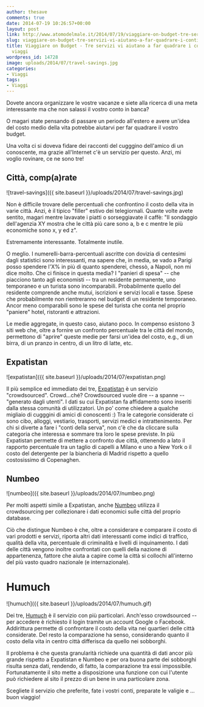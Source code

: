 ```yaml
---
author: thesave
comments: true
date: 2014-07-19 10:26:57+00:00
layout: post
link: http://www.atomodelmale.it/2014/07/19/viaggiare-on-budget-tre-servizi-vi-aiutano-a-far-quadrare-i-conti-dei-vostri-viaggi/
slug: viaggiare-on-budget-tre-servizi-vi-aiutano-a-far-quadrare-i-conti-dei-vostri-viaggi
title: Viaggiare on Budget - Tre servizi vi aiutano a far quadrare i conti dei vostri
  viaggi
wordpress_id: 14728
image: uploads/2014/07/travel-savings.jpg
categories:
- Viaggi
tags:
- Viaggi
---
```


Dovete ancora organizzare le vostre vacanze e siete alla ricerca di una meta interessante ma che non salassi il vostro conto in banca?

O magari state pensando di passare un periodo all'estero e avere un'idea del costo medio della vita potrebbe aiutarvi per far quadrare il vostro budget.

Una volta ci si doveva fidare dei racconti del cugggino dell'amico di un conoscente, ma grazie all'Internet c'è un servizio per questo. Anzi, mi voglio rovinare, ce ne sono tre!

## Città, comp(a)rate

![travel-savings]({{ site.baseurl }}/uploads/2014/07/travel-savings.jpg)

Non è difficile trovare delle percentuali che confrontino il costo della vita in varie città. Anzi, è il tipico "filler" estivo dei telegiornali. Quante volte avete sentito, magari mentre lavavate i piatti o sorseggiavate il caffè: "Il sondaggio dell'agenzia XY mostra che le città più care sono a, b e c mentre le più economiche sono x, y ed z".

Estremamente interessante. Totalmente inutile.

O meglio. I numerelli-barra-percentuali ascritte con dovizia di centesimi dagli statistici sono interessanti, ma sapere che, in media, se vado a Parigi posso spendere l'X% in più di quanto spenderei, chessò, a Napoli, non mi dice molto. Che ci finisce in questa media? I "panieri di spesa" -- che piacciono tanto agli economisti -- tra un residente permanente, uno temporaneo e un turista sono incomparabili. Probabilmente quello del residente comprende anche mutui, iscrizioni e servizi locali e tasse. Spese che probabilmente non rientreranno nel budget di un residente temporaneo. Ancor meno comparabili sono le spese del turista che conta nel proprio "paniere" hotel, ristoranti e attrazioni.

Le medie aggregate, in questo caso, aiutano poco.
In compenso esistono 3 siti web che, oltre a fornire un confronto percentuale tra le città del mondo, permettono di "aprire" queste medie per farsi un'idea del costo, e.g., di un birra, di un pranzo in centro, di un litro di latte, etc.

## Expatistan

![expatistan]({{ site.baseurl }}/uploads/2014/07/expatistan.png)

Il più semplice ed immediato dei tre, [Expatistan](http://www.expatistan.com) è un servizio "crowdsourced". Crowd...ché?
Crowdsourced vuole dire -- a spanne -- "generato dagli utenti". I dati su cui Expatistan fa affidamento sono inseriti dalla stessa comunità di utilizzatori. Un po' come chiedere a qualche migliaio di cugggini di amici di conoscenti :)
Tra le categorie considerate ci sono cibo, alloggi, vestiario, trasporti, servizi medici e intrattenimento. Per chi si diverte a fare i "conti della serva", non c'è che da cliccare sulla categoria che interessa e sommare tra loro le spese previste.
In più Expatistan permette di mettere a confronto due città, ottenendo a lato il rapporto percentuale tra un taglio di capelli a Milano e uno a New York o il costo del detergente per la biancheria di Madrid rispetto a quello costosissimo di Copenaghen.

## Numbeo

![numbeo]({{ site.baseurl }}/uploads/2014/07/numbeo.png)

Per molti aspetti simile a Expatistan, anche [Numbeo](http://www.numbeo.com) utilizza il crowdsourcing per collezionare i dati economici sulle città del proprio database.

Ciò che distingue Numbeo è che, oltre a considerare e comparare il costo di vari prodotti e servizi, riporta altri dati interessanti come indici di traffico, qualità della vita, percentuale di criminalità e livelli di inquinamento. I dati delle città vengono inoltre confrontati con quelli della nazione di appartenenza, fattore che aiuta a capire come la città si collochi all'interno del più vasto quadro nazionale (e internazionale).

# Humuch

![humuch]({{ site.baseurl }}/uploads/2014/07/humuch.gif)

Dei tre, [Humuch](http://www.humuch.com) è il servizio con più particolari. Anch'esso crowdsourced -- per accedere è richiesto il login tramite un account Google o Facebook. Addirittura permette di confrontare il costo della vita nei quartieri delle città considerate. Del resto la comparazione ha senso, considerando quanto il costo della vita in centro città differisca da quello nei sobborghi.

Il problema è che questa granularità richiede una quantità di dati ancor più grande rispetto a Expatistan e Numbeo e per ora buona parte dei sobborghi risulta senza dati, rendendo, di fatto, la comparazione tra essi impossibile. Fortunatamente il sito mette a disposizione una funzione con cui l'utente può richiedere al sito il prezzo di un bene in una particolare zona.

Scegliete il servizio che preferite, fate i vostri conti, preparate le valigie e ... buon viaggio!
